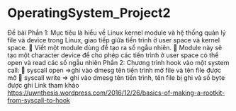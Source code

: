 # OperatingSystem_Project2
Đề bài Phần 1: Mục tiêu là hiểu về Linux kernel module và hệ thống quản lý file và device trong Linux, giao tiếp giữa tiến trình ở user space và kernel space.  Viết một module dùng để tạo ra số ngẫu nhiên.  Module này sẽ tạo một character device để cho phép các tiến trình ở user space có thể open và read các số ngẫu nhiên Phần 2: Chương trình hook vào một system call:  syscall open =>ghi vào dmesg tên tiến trình mở file và tên file được mở  syscall write => ghi vào dmesg tên tiến trình, tên file bị ghi và số byte được ghi Link tham khảo https://uwnthesis.wordpress.com/2016/12/26/basics-of-making-a-rootkit-from-syscall-to-hook
